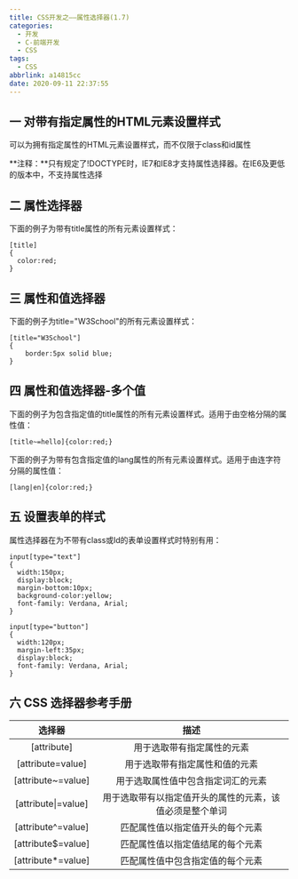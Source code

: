 ```yaml
---
title: CSS开发之——属性选择器(1.7)
categories:
  - 开发
  - C-前端开发
  - CSS
tags:
  - CSS
abbrlink: a14815cc
date: 2020-09-11 22:37:55
---
```

## 一 对带有指定属性的HTML元素设置样式

可以为拥有指定属性的HTML元素设置样式，而不仅限于class和id属性

**注释：**只有规定了!DOCTYPE时，IE7和IE8才支持属性选择器。在IE6及更低的版本中，不支持属性选择

<!--more-->

## 二 属性选择器

下面的例子为带有title属性的所有元素设置样式：

```
[title]
{
  color:red;
}
```

## 三 属性和值选择器

下面的例子为title="W3School"的所有元素设置样式：

```
[title="W3School"]
{
	border:5px solid blue;
}
```

## 四 属性和值选择器-多个值

下面的例子为包含指定值的title属性的所有元素设置样式。适用于由空格分隔的属性值：

```
[title~=hello]{color:red;}
```

下面的例子为带有包含指定值的lang属性的所有元素设置样式。适用于由连字符分隔的属性值：

```
[lang|en]{color:red;}
```

## 五 设置表单的样式

属性选择器在为不带有class或Id的表单设置样式时特别有用：

```
input[type="text"]
{
  width:150px;
  display:block;
  margin-bottom:10px;
  background-color:yellow;
  font-family: Verdana, Arial;
}

input[type="button"]
{
  width:120px;
  margin-left:35px;
  display:block;
  font-family: Verdana, Arial;
}
```

## 六 CSS 选择器参考手册

|     **选择器**      |                         **描述**                         |
| :-----------------: | :------------------------------------------------------: |
|     [attribute]     |                用于选取带有指定属性的元素                |
|  [attribute=value]  |              用于选取带有指定属性和值的元素              |
| [attribute~=value]  |            用于选取属性值中包含指定词汇的元素            |
| [attribute\|=value] | 用于选取带有以指定值开头的属性的元素，该值必须是整个单词 |
| [attribute^=value]  |             匹配属性值以指定值开头的每个元素             |
| [attribute$=value]  |             匹配属性值以指定值结尾的每个元素             |
| [attribute*=value]  |             匹配属性值中包含指定值的每个元素             |


